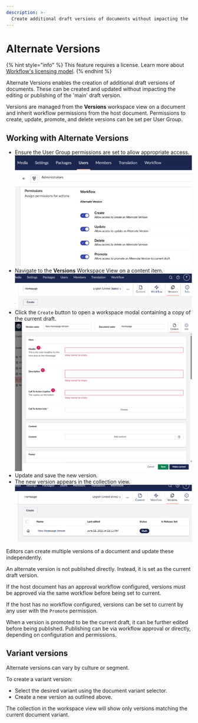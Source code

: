 ```yaml
---
description: >-
  Create additional draft versions of documents without impacting the 'main' draft version.
---
```


# Alternate Versions

{% hint style="info" %}
This feature requires a license. Learn more about [Workflow's licensing model](https://umbraco.com/products/umbraco-workflow).
{% endhint %}

Alternate Versions enables the creation of additional draft versions of documents. These can be created and updated without impacting the editing or publishing of the 'main' draft version.

Versions are managed from the **Versions** workspace view on a document and inherit workflow permissions from the host document. Permissions to create, update, promote, and delete versions can be set per User Group.

## Working with Alternate Versions

- Ensure the User Group permissions are set to allow appropriate access.
![Alternate Version permissions](images/alternate-version-permissions.png)
- Navigate to the **Versions** Workspace View on a content item.
![Versions Workspace View](images/versions-workspace-view.png)
- Click the `Create` button to open a workspace modal containing a copy of the current draft.
![Version workspace](images/version-workspace-editor.png)
- Update and save the new version.
- The new version appears in the collection view.
![Versions collection](images/versions-collection.png)

Editors can create multiple versions of a document and update these independently.

An alternate version is not published directly. Instead, it is set as the current draft version.

If the host document has an approval workflow configured, versions must be approved via the same workflow before being set to current.

If the host has no workflow configured, versions can be set to current by any user with the `Promote` permission.

When a version is promoted to be the current draft, it can be further edited before being published. Publishing can be via workflow approval or directly, depending on configuration and permissions.

## Variant versions

Alternate versions can vary by culture or segment. 

To create a variant version:
- Select the desired variant using the document variant selector.
- Create a new version as outlined above.

The collection in the workspace view will show only versions matching the current document variant.

